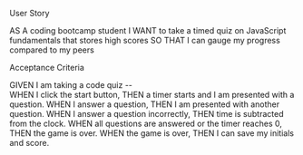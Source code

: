 User Story

AS A coding bootcamp student
I WANT to take a timed quiz on JavaScript fundamentals that stores high scores
SO THAT I can gauge my progress compared to my peers

Acceptance Criteria

GIVEN I am taking a code quiz -- 
<br>
WHEN I click the start button,
THEN a timer starts and I am presented with a question. 
WHEN I answer a question,
THEN I am presented with another question. 
WHEN I answer a question incorrectly,
THEN time is subtracted from the clock. 
WHEN all questions are answered or the timer reaches 0,
THEN the game is over. 
WHEN the game is over,
THEN I can save my initials and score.